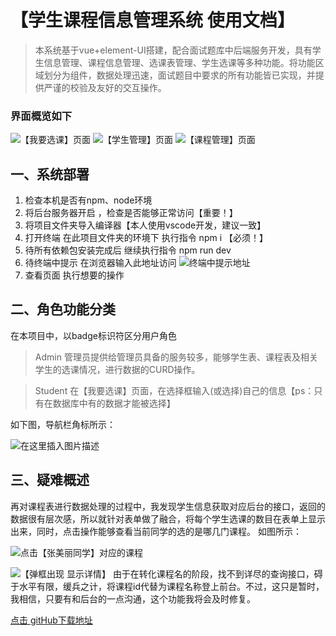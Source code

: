 # 【学生课程信息管理系统 使用文档】
>本系统基于vue+element-UI搭建，配合面试题库中后端服务开发，具有学生信息管理、课程信息管理、选课表管理、学生选课等多种功能。将功能区域划分为组件，数据处理迅速，面试题目中要求的所有功能皆已实现，并提供严谨的校验及友好的交互操作。

### 界面概览如下
![【我要选课】页面](https://www.platonic.xyz/usr/uploads/2019/08/1964897996.png)
![【学生管理】页面](https://www.platonic.xyz/usr/uploads/2019/08/1104640927.png)
![【课程管理】页面](https://www.platonic.xyz/usr/uploads/2019/08/333019607.png)

## 一、系统部署

 1. 检查本机是否有npm、node环境
 2. 将后台服务器开启 ，检查是否能够正常访问【重要！】
 3. 将项目文件夹导入编译器【本人使用vscode开发，建议一致】
 4. 打开终端 在此项目文件夹的环境下 执行指令 npm i 【必须！】
 5. 待所有依赖包安装完成后 继续执行指令  npm run dev
 6. 待终端中提示 在浏览器输入此地址访问
![终端中提示地址](https://www.platonic.xyz/usr/uploads/2019/08/3464555742.png)
 7. 查看页面 执行想要的操作

## 二、角色功能分类

在本项目中，以badge标识符区分用户角色
> Admin 管理员提供给管理员具备的服务较多，能够学生表、课程表及相关学生的选课情况，进行数据的CURD操作。

> Student 在【我要选课】页面，在选择框输入(或选择)自己的信息【ps：只有在数据库中有的数据才能被选择】

如下图，导航栏角标所示：

![在这里插入图片描述](https://www.platonic.xyz/usr/uploads/2019/08/12430679.png)

## 三、疑难概述

再对课程表进行数据处理的过程中，我发现学生信息获取对应后台的接口，返回的数据很有层次感，所以就针对表单做了融合，将每个学生选课的数目在表单上显示出来，同时，点击操作能够查看当前同学的选的是哪几门课程。
如图所示：


![点击【张美丽同学】对应的课程](https://www.platonic.xyz/usr/uploads/2019/08/1030213980.png)


![【弹框出现 显示详情】](https://www.platonic.xyz/usr/uploads/2019/08/1132046894.png)
由于在转化课程名的阶段，找不到详尽的查询接口，碍于水平有限，缓兵之计，将课程id代替为课程名称登上前台。不过，这只是暂时，我相信，只要有和后台的一点沟通，这个功能我将会及时修复。

[点击 gitHub下载地址](https://github.com/ledtwo/studentCoursesSystem)